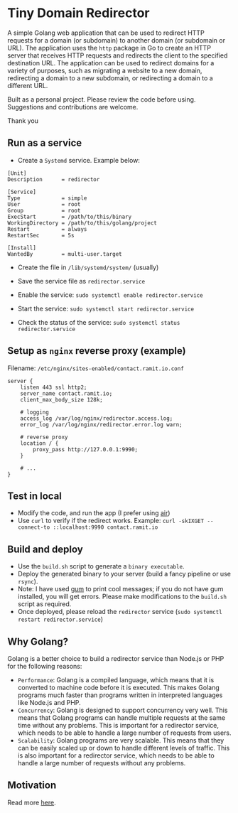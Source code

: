# Tiny Domain Redirector

A simple Golang web application that can be used to redirect HTTP requests for a domain (or subdomain) to another domain (or subdomain or URL). The application uses the `http` package in Go to create an HTTP server that receives HTTP requests and redirects the client to the specified destination URL. The application can be used to redirect domains for a variety of purposes, such as migrating a website to a new domain, redirecting a domain to a new subdomain, or redirecting a domain to a different URL.

Built as a personal project. Please review the code before using. Suggestions and contributions are welcome.

Thank you


## Run as a service

- Create a `Systemd` service. Example below:

```
[Unit]
Description      = redirector

[Service]
Type             = simple
User             = root
Group            = root
ExecStart        = /path/to/this/binary
WorkingDirectory = /path/to/this/golang/project
Restart          = always
RestartSec       = 5s

[Install]
WantedBy         = multi-user.target
```

- Create the file in `/lib/systemd/system/` (usually)

- Save the service file as `redirector.service`

- Enable the service: `sudo systemctl enable redirector.service`

- Start the service: `sudo systemctl start redirector.service`

- Check the status of the service: `sudo systemctl status redirector.service`

## Setup as `nginx` reverse proxy (example)

Filename: `/etc/nginx/sites-enabled/contact.ramit.io.conf`

```
server {
    listen 443 ssl http2;
    server_name contact.ramit.io;
    client_max_body_size 128k;

    # logging
    access_log /var/log/nginx/redirector.access.log;
    error_log /var/log/nginx/redirector.error.log warn;

    # reverse proxy
    location / {
        proxy_pass http://127.0.0.1:9990;
    }
    
    # ...
}
```

## Test in local 

- Modify the code, and run the app (I prefer using [air](https://github.com/cosmtrek/air))
- Use `curl` to verify if the redirect works. Example: `curl -skIXGET --connect-to ::localhost:9990 contact.ramit.io` 

## Build and deploy

- Use the `build.sh` script to generate a `binary executable`. 
- Deploy the generated binary to your server (build a fancy pipeline or use `rsync`). 
- Note: I have used [gum](https://github.com/charmbracelet/gum) to print cool messages; if you do not have gum installed, you will get errors. Please make modifications to the `build.sh` script as required. 
- Once deployed, please reload the `redirector` service (`sudo systemctl restart redirector.service`)

## Why Golang?

Golang is a better choice to build a redirector service than Node.js or PHP for the following reasons:

- `Performance`: Golang is a compiled language, which means that it is converted to machine code before it is executed. This makes Golang programs much faster than programs written in interpreted languages like Node.js and PHP.
- `Concurrency`: Golang is designed to support concurrency very well. This means that Golang programs can handle multiple requests at the same time without any problems. This is important for a redirector service, which needs to be able to handle a large number of requests from users.
- `Scalability`: Golang programs are very scalable. This means that they can be easily scaled up or down to handle different levels of traffic. This is also important for a redirector service, which needs to be able to handle a large number of requests without any problems.

## Motivation

Read more [here](https://ramit-mitra.medium.com/about-tiny-domain-redirector-bb943c72fd7a).